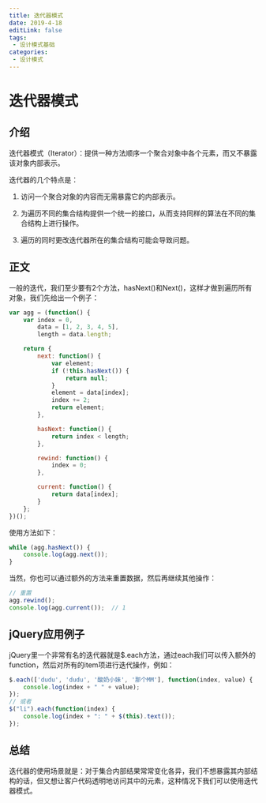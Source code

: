 ```yaml
---
title: 迭代器模式
date: 2019-4-18
editLink: false
tags:
 - 设计模式基础
categories:
 - 设计模式
---
```


# 迭代器模式

## 介绍

迭代器模式（Iterator）：提供一种方法顺序一个聚合对象中各个元素，而又不暴露该对象内部表示。

迭代器的几个特点是：

1. 访问一个聚合对象的内容而无需暴露它的内部表示。

2. 为遍历不同的集合结构提供一个统一的接口，从而支持同样的算法在不同的集合结构上进行操作。

3. 遍历的同时更改迭代器所在的集合结构可能会导致问题。

## 正文

一般的迭代，我们至少要有2个方法，hasNext()和Next()，这样才做到遍历所有对象，我们先给出一个例子：

```javascript
var agg = (function() {
    var index = 0,
    	data = [1, 2, 3, 4, 5],
    	length = data.length;

    return {
        next: function() {
            var element;
            if (!this.hasNext()) {
                return null;
            }
            element = data[index];
            index += 2;
            return element;
        },

        hasNext: function() {
            return index < length;
        },

        rewind: function() {
            index = 0;
        },

        current: function() {
            return data[index];
        }
    };
})();
```

使用方法如下：

```javascript
while (agg.hasNext()) {
    console.log(agg.next());
}
```

当然，你也可以通过额外的方法来重置数据，然后再继续其他操作：

```javascript
// 重置
agg.rewind();
console.log(agg.current());  // 1
```

## jQuery应用例子

jQuery里一个非常有名的迭代器就是$.each方法，通过each我们可以传入额外的function，然后对所有的item项进行迭代操作，例如：

```javascript
$.each(['dudu', 'dudu', '酸奶小妹', '那个MM'], function(index, value) {
	console.log(index + " " + value);
});
// 或者
$("li").each(function(index) {
	console.log(index + ": " + $(this).text());
});
```

## 总结

迭代器的使用场景就是：对于集合内部结果常常变化各异，我们不想暴露其内部结构的话，但又想让客户代码透明地访问其中的元素，这种情况下我们可以使用迭代器模式。

